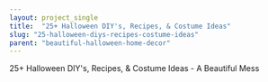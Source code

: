 ```yaml
---
layout: project_single
title:  "25+ Halloween DIY's, Recipes, & Costume Ideas"
slug: "25-halloween-diys-recipes-costume-ideas"
parent: "beautiful-halloween-home-decor"
---
```

25+ Halloween DIY's, Recipes, & Costume Ideas - A Beautiful Mess